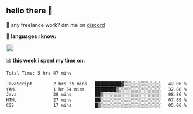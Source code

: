## hello there 👋

💼 any freelance work? dm me on [discord](https://discord.com/users/577571414186393661/)

🌸 **languages ​i know:**  

<img height="20" src="https://skillicons.dev/icons?i=js,ts,html,css,php,py,java&perline=50">

📊 **this week i spent my time on:**
<!--START_SECTION:waka-->

```txt
Total Time: 5 hrs 47 mins

JavaScript        2 hrs 25 mins   ██████████▓░░░░░░░░░░░░░░   42.06 %
YAML              1 hr 54 mins    ████████▒░░░░░░░░░░░░░░░░   32.88 %
Java              30 mins         ██▒░░░░░░░░░░░░░░░░░░░░░░   08.86 %
HTML              27 mins         ██░░░░░░░░░░░░░░░░░░░░░░░   07.89 %
CSS               17 mins         █▒░░░░░░░░░░░░░░░░░░░░░░░   05.06 %
```

<!--END_SECTION:waka-->
